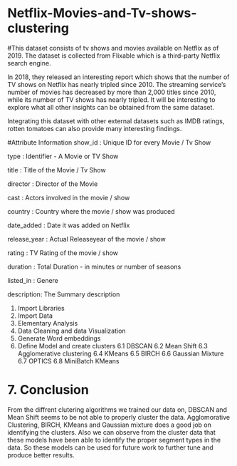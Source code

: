 # Netflix-Movies-and-Tv-shows-clustering

#This dataset consists of tv shows and movies available on Netflix as of 2019. The dataset is collected from Flixable which is a third-party Netflix search engine.

In 2018, they released an interesting report which shows that the number of TV shows on Netflix has nearly tripled since 2010. The streaming service’s number of movies has decreased by more than 2,000 titles since 2010, while its number of TV shows has nearly tripled. It will be interesting to explore what all other insights can be obtained from the same dataset.

Integrating this dataset with other external datasets such as IMDB ratings, rotten tomatoes can also provide many interesting findings.


#Attribute Information
show_id : Unique ID for every Movie / Tv Show

type : Identifier - A Movie or TV Show

title : Title of the Movie / Tv Show

director : Director of the Movie

cast : Actors involved in the movie / show

country : Country where the movie / show was produced

date_added : Date it was added on Netflix

release_year : Actual Releaseyear of the movie / show

rating : TV Rating of the movie / show

duration : Total Duration - in minutes or number of seasons

listed_in : Genere

description: The Summary description

1. Import Libraries
2. Import Data
3. Elementary Analysis
4. Data Cleaning and data Visualization
5. Generate Word embeddings
6. Define Model and create clusters
   6.1 DBSCAN
   6.2 Mean Shift
   6.3 Agglomerative clustering
   6.4 KMeans
   6.5 BIRCH
   6.6 Gaussian Mixture
   6.7 OPTICS
   6.8 MiniBatch KMeans
# **7. Conclusion**
From the diffrent clutering algorithms we trained our data on, DBSCAN and Mean Shift seems to be not able to properly cluster the data. Agglomorative Clustering, BIRCH, KMeans and Gaussian mixture does a good job on identifying the clusters. Also we can observe from the cluster data that these models have been able to identify the proper segment types in the data. So these models can be used for future work to further tune and produce better results.
